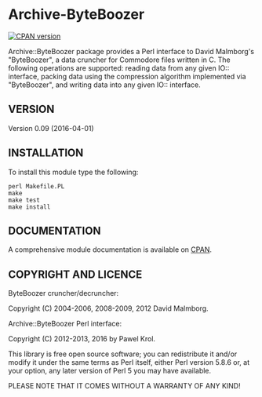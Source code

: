 Archive-ByteBoozer
==================

[![CPAN version](https://badge.fury.io/pl/Archive-ByteBoozer.svg)](http://search.cpan.org/~pawelkrol/Archive-ByteBoozer/lib/Archive/ByteBoozer.pm)

Archive::ByteBoozer package provides a Perl interface to David Malmborg's "ByteBoozer", a data cruncher for Commodore files written in C. The following operations are supported: reading data from any given IO:: interface, packing data using the compression algorithm implemented via "ByteBoozer", and writing data into any given IO:: interface.

VERSION
-------

Version 0.09 (2016-04-01)

INSTALLATION
------------

To install this module type the following:

    perl Makefile.PL
    make
    make test
    make install

DOCUMENTATION
-------------

A comprehensive module documentation is available on [CPAN](http://search.cpan.org/~pawelkrol/Archive-ByteBoozer/lib/Archive/ByteBoozer.pm).

COPYRIGHT AND LICENCE
---------------------

ByteBoozer cruncher/decruncher:

Copyright (C) 2004-2006, 2008-2009, 2012 David Malmborg.

Archive::ByteBoozer Perl interface:

Copyright (C) 2012-2013, 2016 by Pawel Krol.

This library is free open source software; you can redistribute it and/or modify it under the same terms as Perl itself, either Perl version 5.8.6 or, at your option, any later version of Perl 5 you may have available.

PLEASE NOTE THAT IT COMES WITHOUT A WARRANTY OF ANY KIND!
